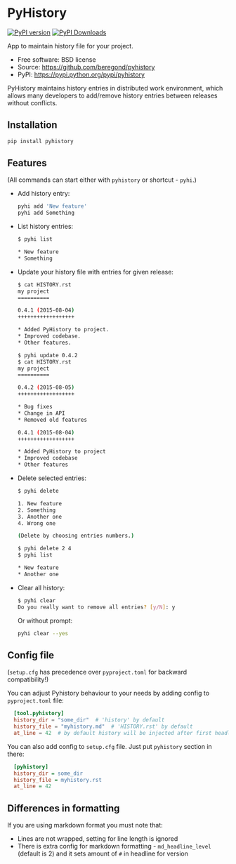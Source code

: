 # PyHistory

[![PyPI version](https://badge.fury.io/py/pyhistory.svg?icon=si%3Apython)](https://badge.fury.io/py/pyhistory)
[![PyPI Downloads](https://static.pepy.tech/badge/pyhistory)](https://pepy.tech/projects/pyhistory)

App to maintain history file for your project.

* Free software: BSD license
* Source: <https://github.com/beregond/pyhistory>
* PyPI: <https://pypi.python.org/pypi/pyhistory>

PyHistory maintains history entries in distributed work environment, which
allows many developers to add/remove history entries between releases without
conflicts.

## Installation

```bash
pip install pyhistory
```

## Features

(All commands can start either with `pyhistory` or shortcut - `pyhi`.)

* Add history entry:

  ```bash
  pyhi add 'New feature'
  pyhi add Something
  ```

* List history entries:

  ```bash
  $ pyhi list

  * New feature
  * Something
  ```

* Update your history file with entries for given release:

  ```bash
  $ cat HISTORY.rst
  my project
  ==========

  0.4.1 (2015-08-04)
  ++++++++++++++++++

  * Added PyHistory to project.
  * Improved codebase.
  * Other features.
  ```

  ```bash
  $ pyhi update 0.4.2
  $ cat HISTORY.rst
  my project
  ==========

  0.4.2 (2015-08-05)
  ++++++++++++++++++

  * Bug fixes
  * Change in API
  * Removed old features

  0.4.1 (2015-08-04)
  ++++++++++++++++++

  * Added PyHistory to project
  * Improved codebase
  * Other features
  ```

* Delete selected entries:

  ```bash
  $ pyhi delete

  1. New feature
  2. Something
  3. Another one
  4. Wrong one

  (Delete by choosing entries numbers.)

  $ pyhi delete 2 4
  $ pyhi list

  * New feature
  * Another one
  ```

* Clear all history:

  ```bash
  $ pyhi clear
  Do you really want to remove all entries? [y/N]: y
  ```

  Or without prompt:

  ```bash
  pyhi clear --yes
  ```

## Config file

(``setup.cfg`` has precedence over ``pyproject.toml`` for backward compatibility!)

You can adjust Pyhistory behaviour to your needs by adding config to ``pyproject.toml`` file:

```toml
  [tool.pyhistory]
  history_dir = "some_dir"  # 'history' by default
  history_file = "myhistory.md"  # 'HISTORY.rst' by default
  at_line = 42  # by default history will be injected after first headline
```

You can also add config to ``setup.cfg`` file. Just put ``pyhistory`` section in there:

```ini
  [pyhistory]
  history_dir = some_dir
  history_file = myhistory.rst
  at_line = 42
```

## Differences in formatting

If you are using markdown format you must note that:

* Lines are not wrapped, setting for line length is ignored
* There is extra config for markdown formatting - `md_headline_level` (default is 2) and it sets amount of `#` in headline for version
